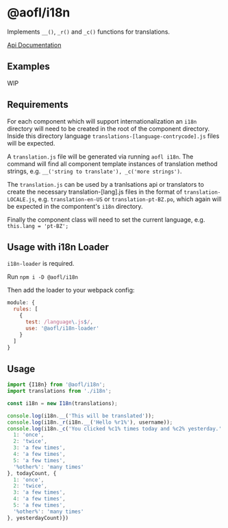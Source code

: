 # @aofl/i18n

Implements `__()`, `_r()` and `_c()` functions for translations.

[Api Documentation](https://ageoflearning.github.io/aofl/v3.x/api-docs/module-@aofl_i18n.html)

## Examples
WIP


## Requirements

For each component which will support internationalization an `i18n` directory will need to be created in the root of the component directory. Inside this directory language `translations-[language-contrycode].js` files will be expected.

A `translation.js` file will be generated via running `aofl i18n`. The command will find all component template instances of translation method strings, e.g. `__('string to translate'), _c('more strings')`.

The `translation.js` can be used by a tranlsations api or translators to create the necessary translation-[lang].js files in the format of `translation-LOCALE.js`, e.g. `translation-en-US` or `translation-pt-BZ.po`, which again will be expected in the compontent's `i18n` directory.

Finally the component class will need to set the current language, e.g. `this.lang = 'pt-BZ';`

## Usage with i18n Loader

`i18n-loader` is required.

Run `npm i -D @aofl/i18n`

Then add the loader to your webpack config:

```js
module: {
  rules: [
    {
      test: /language\.js$/,
      use: '@aofl/i18n-loader'
    }
  ]
}
```

## Usage

```js
import {I18n} from '@aofl/i18n';
import translations from './i18n';

const i18n = new I18n(translations);

console.log(i18n.__('This will be translated'));
console.log(i18n._r(i18n.__('Hello %r1%'), username));
console.log(i18n._c('You clicked %c1% times today and %c2% yesterday.' , {
  1: 'once',
  2: 'twice',
  3: 'a few times',
  4: 'a few times',
  5: 'a few times',
  '%other%': 'many times'
}, todayCount, {
  1: 'once',
  2: 'twice',
  3: 'a few times',
  4: 'a few times',
  5: 'a few times',
  '%other%': 'many times'
}, yesterdayCount)})
```
